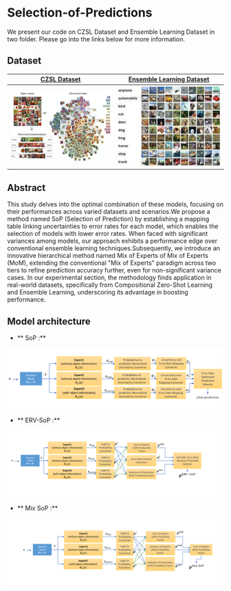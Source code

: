 # Selection-of-Predictions

We present our code on CZSL Dataset and Ensemble Learning Dataset in two folder. Please go into the links below for more information.

## Dataset

[**CZSL Dataset**](https://github.com/machingwen/a3ilab/tree/main/Projects/Guided%20Anomaly%20detection/PCB_dataset) |  [**Ensemble Learning Dataset**](https://github.com/machingwen/a3ilab/tree/main/Projects/Guided%20Anomaly%20detection/Fruit_dataset)
:-------------------------:|:-------------------------:
<img src="img/CZSL.jpg" alt="drawing" width="400"/> |  <img src="img/Ensemble Learning.jpg" alt="drawing" width="400"/>

## Abstract
This study delves into the optimal combination of these models, focusing on their performances across varied datasets and scenarios.We propose a method named SoP (Selection of Prediction) by establishing a mapping table linking uncertainties to error rates for each model, which enables the selection of models with lower error rates. When faced with significant variances among models, our approach exhibits a performance edge over conventional ensemble learning techniques.Subsequently, we introduce an innovative hierarchical method named Mix of Experts of Mix of Experts (MoM), extending the conventional "Mix of Experts" paradigm across two tiers to refine prediction accuracy further, even for non-significant variance cases. In our experimental section, the methodology finds application in real-world datasets, specifically from Compositional Zero-Shot Learning and Ensemble Learning, underscoring its advantage in boosting performance.

## Model architecture

- ** SoP :**
<img src="img/Our method inference stage 1.pdf" alt="drawing" width="900"/>

- ** ERV-SoP :**
<img src="img/ERV-SoP.pdf" alt="drawing" width="900"/>

- ** Mix SoP :**
<img src="img/Mix SoP.pdf" alt="drawing" width="900"/>


